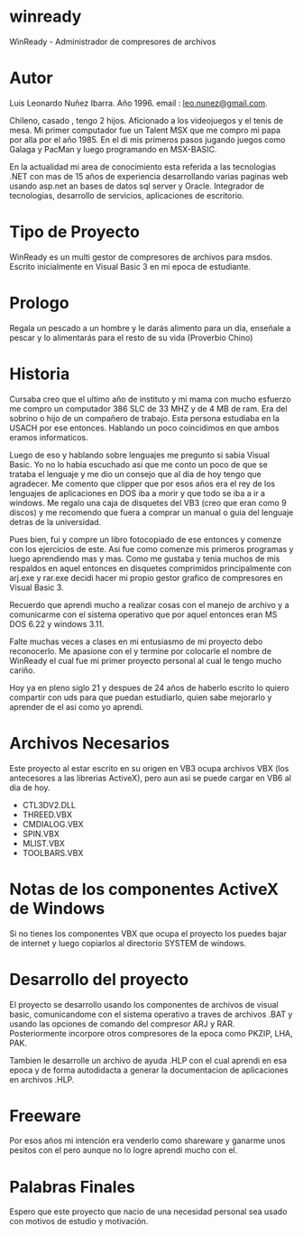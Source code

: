 # winready
WinReady - Administrador de compresores de archivos

# Autor
Luis Leonardo Nuñez Ibarra. Año 1996. email : leo.nunez@gmail.com. 

Chileno, casado , tengo 2 hijos. Aficionado a los videojuegos y el tenis de mesa. Mi primer computador fue un Talent MSX que me compro mi papa por alla por el año 1985. En el di mis primeros pasos jugando juegos como Galaga y PacMan y luego programando en MSX-BASIC. 

En la actualidad mi area de conocimiento esta referida a las tecnologias .NET con mas de 15 años de experiencia desarrollando varias paginas web usando asp.net an bases de datos sql server y Oracle. Integrador de tecnologias, desarrollo de servicios, aplicaciones de escritorio.

# Tipo de Proyecto
WinReady es un multi gestor de compresores de archivos para msdos. Escrito inicialmente en Visual Basic 3 en mi epoca de estudiante.

# Prologo
Regala un pescado a un hombre y le darás alimento para un día, enseñale a pescar y lo alimentarás para el resto de su vida (Proverbio Chino)

# Historia
Cursaba creo que el ultimo año de instituto y mi mama con mucho esfuerzo me compro un computador 386 SLC de 33 MHZ y de 4 MB de ram. Era del sobrino o hijo de un compañero de trabajo. Esta persona estudiaba en la USACH por ese entonces. Hablando un poco coincidimos en que ambos eramos informaticos.

Luego de eso y hablando sobre lenguajes me pregunto si sabia Visual Basic. Yo no lo habia escuchado asi que me conto un poco de que se trataba el lenguaje y me dio un consejo que al dia de hoy tengo que agradecer. Me comento que clipper que por esos años era el rey de los lenguajes de aplicaciones en DOS iba a morir y que todo se iba a ir a windows. Me regalo una caja de disquetes del VB3 (creo que eran como 9 discos) y me recomendo que fuera a comprar un manual o guia del lenguaje detras de la universidad.

Pues bien, fui y compre un libro fotocopiado de ese entonces y comenze con los ejercicios de este. Asi fue como comenze mis primeros programas y luego aprendiendo mas y mas. Como me gustaba y tenia muchos de mis respaldos en aquel entonces en disquetes comprimidos principalmente con arj.exe y rar.exe decidi hacer mi propio gestor grafico de compresores en Visual Basic 3.

Recuerdo que aprendi mucho a realizar cosas con el manejo de archivo y a comunicarme con el sistema operativo que por aquel entonces eran MS DOS 6.22 y windows 3.11.

Falte muchas veces a clases en mi entusiasmo de mi proyecto debo reconocerlo. Me apasione con el y termine por colocarle el nombre de WinReady el cual fue mi primer proyecto personal al cual le tengo mucho cariño.

Hoy ya en pleno siglo 21 y despues de 24 años de haberlo escrito lo quiero compartir con uds para que puedan estudiarlo, quien sabe mejorarlo y aprender de el asi como yo aprendi.

# Archivos Necesarios
Este proyecto al estar escrito en su origen en VB3 ocupa archivos VBX (los antecesores a las librerias ActiveX), pero aun asi se puede cargar en VB6 al dia de hoy.

- CTL3DV2.DLL    
- THREED.VBX     
- CMDIALOG.VBX    
- SPIN.VBX        
- MLIST.VBX      
- TOOLBARS.VBX    

# Notas de los componentes ActiveX de Windows
Si no tienes los componentes VBX que ocupa el proyecto los puedes bajar de internet y luego copiarlos al directorio SYSTEM de windows.

# Desarrollo del proyecto
El proyecto se desarrollo usando los componentes de archivos de visual basic, comunicandome con el sistema operativo a traves de archivos .BAT y usando las opciones de comando del compresor ARJ y RAR. Posteriormente incorpore otros compresores de la epoca como PKZIP, LHA, PAK.

Tambien le desarrolle un archivo de ayuda .HLP con el cual aprendi en esa epoca y de forma autodidacta a generar la documentacion de aplicaciones en archivos .HLP.

# Freeware
Por esos años mi intención era venderlo como shareware y ganarme unos pesitos con el pero aunque no lo logre aprendi mucho con el.

# Palabras Finales
Espero que este proyecto que nacio de una necesidad personal sea usado con motivos de estudio y motivación. 
